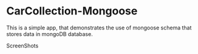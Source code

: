 # CarCollection-Mongoose

This is a simple app, that demonstrates the use of mongoose schema that stores data in mongoDB database.  

ScreenShots
